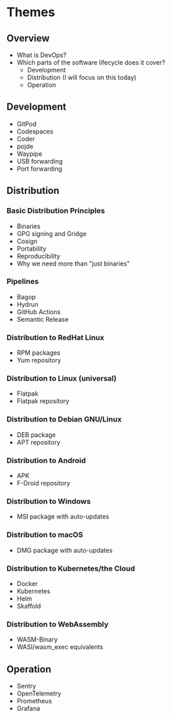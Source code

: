# Themes

## Overview

- What is DevOps?
- Which parts of the software lifecycle does it cover?
  - Development
  - Distribution (I will focus on this today)
  - Operation

## Development

- GitPod
- Codespaces
- Coder
- pojde
- Waypipe
- USB forwarding
- Port forwarding

## Distribution

### Basic Distribution Principles

- Binaries
- GPG signing and Gridge
- Cosign
- Portability
- Reproducibility
- Why we need more than "just binaries"

### Pipelines

- Bagop
- Hydrun
- GitHub Actions
- Semantic Release

### Distribution to RedHat Linux

- RPM packages
- Yum repository

### Distribution to Linux (universal)

- Flatpak
- Flatpak repository

### Distribution to Debian GNU/Linux

- DEB package
- APT repository

### Distribution to Android

- APK
- F-Droid repository

### Distribution to Windows

- MSI package with auto-updates

### Distribution to macOS

- DMG package with auto-updates

### Distribution to Kubernetes/the Cloud

- Docker
- Kubernetes
- Helm
- Skaffold

### Distribution to WebAssembly

- WASM-Binary
- WASI/wasm_exec equivalents

## Operation

- Sentry
- OpenTelemetry
- Prometheus
- Grafana

